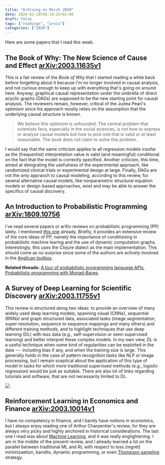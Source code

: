 ```yaml
---
title: "ArXiving on March 2020"
date: 2020-03-29T08:19:25+01:00
draft: false
tags: ["readings", "arxiv"]
categories: ["2020"]
---
```


Here are some papers that I read this week.

## The Book of Why: The New Science of Cause and Effect [arXiv:2003.11635v1](https://arxiv.org/abs/2003.11635v1)

This is a fair review of the _Book of Why_ that I started reading a while back before forgetting about it because I'm no longer involved in causal analysis, and not curious enough to keep up with everything that's going on around here. Anyway, graphical causal representation under the umbrella of direct acyclic graphs (DAGs) are supposed to be the new starting point for causal analysis. The reviewers remain, however, critical of the Judea Pearl's optimism since his approach mostly relies on the assumption that the underlying causal structure is known.

> We believe this optimism is unfounded. The central problem that scientists face, especially in the social sciences, is not how to express or analyze causal models but how to pick one that is valid or at least reasonable. The book does not claim to solve this problem.

I would say that the same criticism applies to all regression models insofar as the (frequentist) interpretation value is valid (and meaningful) conditional on the fact that the model is correctly specified. Another criticism, this time, aimed at denigrating the usefulness of the experimental approach, like randomized clinical trials or experimental design at large. Finally, DAGs are not the only appraoch to causal modeling, according to this review, for several alternative causal models, like nonparametric structural equation models or design-based approaches, exist and may be able to answer the specifics of causal discovery.

## An Introduction to Probabilistic Programming [arXiv:1809.10756](https://arxiv.org/abs/1809.10756)

I've read several papers or arXiv reviews on probabilistic programming (PP) lately. I mentioned [this one](/post/tech-review-october-2018/) already. Briefly, it provides an extensive review of the core ideas of PP, namely the importance of conditioning in probabilistic machine learing and the use of dynamic computation graphs. Interestingly, this uses the Clojure dialect as the main implementation. This should come as no surprise since some of the authors are actively involved in the [Anglican toolbox](https://probprog.github.io/anglican/index.html).

**Related threads:** [A tour of probabilistic programming language APIs](https://colcarroll.github.io/ppl-api/), [Probabilistic programming with Monad-Bayes](/micro/2019-09-23-10-41-10/).

## A Survey of Deep Learning for Scientific Discovery [arXiv:2003.11755v1](https://arxiv.org/abs/2003.11755v1)

This review is structured along two ideas: to provide an overview of many widely used deep learning models, spanning visual (CNNs), sequential (RNNs) and graph structured data, associated tasks (image segmentation, super-resolution, sequence to sequence mappings and many others) and different training methods, and to highlight techniques that use deep learning (DL) with less data (e.g., self-supervision or semi-supervised learning) and better interpret these complex models. In my own view, DL is a useful technique when some kind of regularities can be exploited in the data --- including bias if any, and when the training size is large. This generally holds in the case of pattern recognition tasks like NLP or image processing, but I remain sceptical about the application of this type of model in tasks for which more traditional supervised methods (e.g., logistic regression) would be just as suitable. There are also lot of links regarding tutorials and software, that are not necessarily limited to DL.

![](/img/2020-03-29-09-00-19.png)

## Reinforcement Learning in Economics and Finance [arXiv:2003.10014v1](https://arxiv.org/abs/2003.10014)

I have no competency in finance, and I barely have notions in economics, but I always enjoy reading one of Arthur Charpentier's review, for they are always very picky and highly anchored in historical considerations. The last one I read was about [Machine Learning](https://arxiv.org/abs/1708.06992), and it was really englightening. I am in the middle of the present review, and I already learned a lot on the parallel between traditional ML and RL with respect to loss (regret) minimizaetion, bandits, dynamic programming, or even [Thompson sampling](https://en.wikipedia.org/wiki/Thompson_sampling) strategy.
